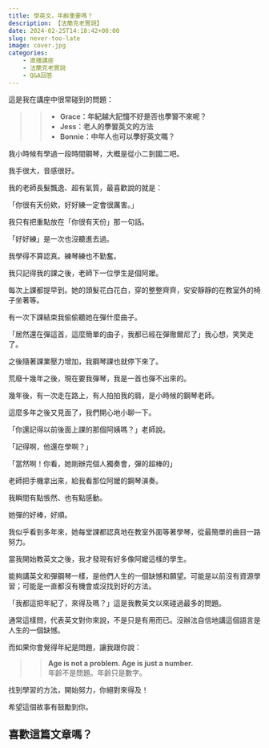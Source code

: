 ```yaml
---
title: 學英文，年齡重要嗎？
description: 【法蘭克老實說】
date: 2024-02-25T14:18:42+08:00
slug: never-too-late
image: cover.jpg
categories:
    - 直播講座
    - 法蘭克老實說
    - Q&A回答
---
```


這是我在講座中很常碰到的問題：

>> - **Grace：年紀越大記憶不好是否也學習不來呢？**  
>> - **Jess：老人的學習英文的方法**  
>> - **Bonnie：中年人也可以學好英文嗎？**  

我小時候有學過一段時間鋼琴，大概是從小二到國二吧。

我手很大，音感很好。

我的老師長髮飄逸、超有氣質，最喜歡說的就是：

「你很有天份欸，好好練一定會很厲害。」

我只有把重點放在「你很有天份」那一句話。

「好好練」是一次也沒聽進去過。

我學得不算認真。練琴練也不勤奮。

我只記得我的課之後，老師下一位學生是個阿嬤。

每次上課都提早到。她的頭髮花白花白，穿的整整齊齊，安安靜靜的在教室外的椅子坐著等。

有一次下課結束我偷偷聽她在彈什麼曲子。

「居然還在彈這首，這麼簡單的曲子，我都已經在彈徹爾尼了」我心想，笑笑走了。

之後隨著課業壓力增加，我鋼琴課也就停下來了。

荒廢十幾年之後，現在要我彈琴，我是一首也彈不出來的。

幾年後，有一次走在路上，有人拍拍我的肩，是小時候的鋼琴老師。

這麼多年之後又見面了，我們開心地小聊一下。

「你還記得以前後面上課的那個阿姨嗎？」老師說。

「記得啊，他還在學啊？」

「當然啊！你看，她剛辦完個人獨奏會，彈的超棒的」

老師把手機拿出來，給我看那位阿嬤的鋼琴演奏。

我瞬間有點悵然、也有點感動。

她彈的好棒，好順。

我似乎看到多年來，她每堂課都認真地在教室外面等著學琴，從最簡單的曲目一路努力。

當我開始教英文之後，我才發現有好多像阿嬤這樣的學生。

能夠講英文和彈鋼琴一樣，是他們人生的一個缺憾和願望。可能是以前沒有資源學習；可能是一直都沒有機會或沒找到好的方法。

「我都這把年紀了，來得及嗎？」這是我教英文以來碰過最多的問題。

通常這樣問，代表英文對你來說，不是只是有用而已。沒辦法自信地講這個語言是人生的一個缺憾。

而如果你會覺得年紀是問題，讓我跟你說：

>> **Age is not a problem. Age is just a number.**    
>> 年齡不是問題。年齡只是數字。

找到學習的方法，開始努力，你絕對來得及！

希望這個故事有鼓勵到你。

## 喜歡這篇文章嗎？
